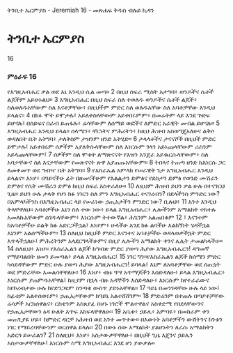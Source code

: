 ﻿
 ትንቢተ ኤርምያስ - Jeremiah 16 - መጽሐፍ ቅዱስ ብሉይ ኪዳን
# ትንቢተ ኤርምያስ
16
### ምዕራፍ 16
 የእግዚአብሔር ቃል ወደ እኔ እንዲህ ሲል መጣ።
2  በዚህ ስፍራ ሚስት አታግባ፥ ወንዶችና ሴቶች ልጆችም አይሁኑልህ።
3  እግዚአብሔር በዚህ ስፍራ ስለ ተወለዱ ወንዶችና ሴቶች ልጆች፥ ስለወለዱአቸውም ስለ እናቶቻቸው፥ በዚህችም ምድር ስለ ወለዱአቸው ስለ አባቶቻቸው እንዲህ ይላልና።
4  በክፉ ሞት ይሞታሉ፤ አይለቀስላቸውም አይቀበሩምም፥ በመሬትም ላይ እንደ ጕድፍ ይሆናሉ፤ በሰይፍና በራብ ይጠፋሉ፥ ሬሳቸውም ለሰማይ ወፎችና ለምድር አራዊት መብል ይሆናሉ።
5  እግዚአብሔር እንዲህ ይላል። ሰላሜን፥ ቸርነትና ምሕረትን፥ ከዚህ ሕዝብ አስወግጄአለሁና ልቅሶ ወዳለበት ቤት አትግባ፥ ታለቅስም ታዝንም ዘንድ አትሂድ።
6  ታላላቆችና ታናናሾች በዚህች ምድር ይሞታሉ፤ አይቀበሩም ሰዎችም አያለቅሱላቸውም ስለ እነርሱም ገላን አይነጩላቸውም ራስንም አይላጩላቸውም፤
7  ሰዎችም ስለ ሞቱት ለማጽናናት የእዝን እንጀራ አይቈርሱላቸውም፥ ስለ አባታቸውና ስለ እናታቸውም የመጽናናት ጽዋ አያጠጡአቸውም።
8  ትበላና ትጠጣ ዘንድ ከእነርሱ ጋር ለመቀመጥ ወደ ግብዣ ቤት አትግባ።
9  የእስራኤል አምላክ የሠራዊት ጌታ እግዚአብሔር እንዲህ ይላልና። እነሆ፥ በዓይናችሁ ፊት በዘመናችሁም የእልልታን ድምፅና የደስታን ድምፅ የወንድ ሙሽራን ድምፅና የሴት ሙሽራን ድምፅ ከዚህ ስፍራ አስቀራለሁ።
10  ለዚህም ሕዝብ ይህን ቃል ሁሉ በተናገርህ ጊዜ። ይህን ሁሉ ታላቅ የሆነ ክፉ ነገርን ስለ ምን እግዚአብሔር ተናገረብን? በደላችንስ ምንድር ነው? በአምላካችንስ በእግዚአብሔር ላይ የሠራነው ኃጢአታችን ምንድር ነው? ቢሉህ፥
11  አንተ እንዲህ ትላቸዋለህ። አባቶቻችሁ እኔን ስለ ተው ነው፥ ይላል እግዚአብሔር፥ ሌሎችንም አማልክት ተከተሉ አመለኩአቸውም ሰገዱላቸውም፥ እነርሱም ትተውኛል፥ ሕጌንም አልጠበቁም
12 ፤ እናንተም ከአባቶቻችሁ ይልቅ ክፉ አድርጋችኋል፤ እነሆም፥ ሁላችሁ እንደ ክፉ ልባችሁ እልከኝነት ሄዳችኋል እኔንም አልሰማችሁም።
13  ስለዚህ ከዚህች ምድር እናንተና አባቶቻችሁ ወዳላወቃችኋት ምድር እጥላችኋለሁ፤ ምሕረትንም አላደርግላችሁምና በዚያ ሌሎችን አማልክት ቀንና ሌሊት ታመልካላችሁ።
14  ስለዚህ፥ እነሆ። የእስራኤልን ልጆች ከግብጽ ምድር ያወጣ ሕያው እግዚአብሔርን! ዳግመኛ የማይባልበት ዘመን ይመጣል፥ ይላል እግዚአብሔር፤
15  ነገር ግን።የእስራኤልን ልጆች ከሰሜን ምድር ካሳደዳቸውም ምድር ሁሉ ያወጣ ሕያው እግዚአብሔርን! ይባላል፤ እኔም ለአባቶቻቸው ወደ ሰጠኋት ወደ ምድራቸው እመልሳቸዋለሁ።
16  እነሆ፥ ብዙ ዓሣ አጥማጆችን እሰድዳለሁ፥ ይላል እግዚአብሔር፥ እነርሱም ያጠምዱአቸዋል፤ ከዚያም በኋላ ብዙ አዳኞችን እሰድዳለሁ፥ እነርሱም ከየተራራውና ከየኮረብታው ሁሉ ከየድንጋዩም ስንጣቂ ውስጥ ያድኑአቸዋል።
17  ዓይኔ በመንገዳቸው ሁሉ ላይ ነው፤ ከፊቴም አልተሰወሩም፥ ኃጢአታቸውም ከዓይኔ አልተሸሸገም።
18  ምድሬንም በተጠሉ በጣዖቶቻቸው ሬሳዎች አርክሰዋልና፥ ርስቴንም አስጸያፊ በሆኑ ነገሮች ሞልተዋልና አስቀድሜ የበደላቸውንና የኃጢአታቸውን ዕዳ ሁለት እጥፍ እከፍላቸዋለሁ።
19  አቤቱ፥ ኃይሌ፥ አምባዬ፥ በመከራም ቀን መጠጊያዬ ሆይ፥ ከምድር ዳርቻ አሕዛብ ወደ አንተ መጥተው። በእውነት አባቶቻችን ውሸትንና ከንቱን ነገር የማይረባቸውንም ወርሰዋል ይላሉ።
20  በውኑ ሰው አማልክት ያልሆኑትን ለራሱ አማልክትን አድርጎ ይሠራልን?
21  ስለዚህ፥ እነሆ፥ አስታውቃቸዋለሁ፥ በዚህች ጊዜ እጄንና ኃይሌን አስታውቃቸዋለሁ፤ እነርሱም ስሜ እግዚአብሔር እንደ ሆነ ያውቃሉ። 
